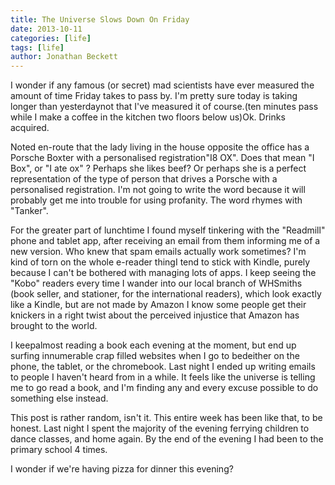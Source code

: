 ```yaml
---
title: The Universe Slows Down On Friday
date: 2013-10-11
categories: [life]
tags: [life]
author: Jonathan Beckett
---
```


I wonder if any famous (or secret) mad scientists have ever measured the amount of time Friday takes to pass by. I'm pretty sure today is taking longer than yesterdaynot that I've measured it of course.(ten minutes pass while I make a coffee in the kitchen two floors below us)Ok. Drinks acquired.

Noted en-route that the lady living in the house opposite the office has a Porsche Boxter with a personalised registration"I8 OX". Does that mean "I Box", or "I ate ox" ? Perhaps she likes beef? Or perhaps she is a perfect representation of the type of person that drives a Porsche with a personalised registration. I'm not going to write the word because it will probably get me into trouble for using profanity. The word rhymes with "Tanker".

For the greater part of lunchtime I found myself tinkering with the "Readmill" phone and tablet app, after receiving an email from them informing me of a new version. Who knew that spam emails actually work sometimes? I'm kind of torn on the whole e-reader thingI tend to stick with Kindle, purely because I can't be bothered with managing lots of apps. I keep seeing the "Kobo" readers every time I wander into our local branch of WHSmiths (book seller, and stationer, for the international readers), which look exactly like a Kindle, but are not made by Amazon I know some people get their knickers in a right twist about the perceived injustice that Amazon has brought to the world.

I keepalmost reading a book each evening at the moment, but end up surfing innumerable crap filled websites when I go to bedeither on the phone, the tablet, or the chromebook. Last night I ended up writing emails to people I haven't heard from in a while. It feels like the universe is telling me to go read a book, and I'm finding any and every excuse possible to do something else instead.

This post is rather random, isn't it. This entire week has been like that, to be honest. Last night I spent the majority of the evening ferrying children to dance classes, and home again. By the end of the evening I had been to the primary school 4 times.

I wonder if we're having pizza for dinner this evening?